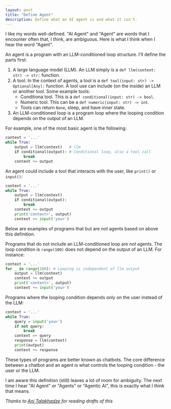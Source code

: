 ```yaml
---
layout: post
title: "Define Agent"
description: Define what an AI agent is and what it isn't.
---
```


I like my words well-defined. "AI Agent" and "Agent" are words that I encounter often that, I think, are ambiguous. Here is what I think when I hear the word "Agent". 

An agent is a program with an LLM-conditioned loop structure. I'll define the parts first:

1. A large language model (LLM). An LLM simply is a `def llm(context: str) -> str:` function.
2. A tool. In the context of agents, a tool is a `def tool(input: str) -> Optional[Any]:` function. A tool use can include (on the inside) an LLM or another tool. Some example tools:
    * Conditiona tool. This is a `def conditional(input: str) -> bool`.
    * Numeric tool. This can be a `def numeric(input: str) -> int`.
    * Tools can return `None`, sleep, and have inner state. 
3. An LLM-conditioned loop is a program loop where the looping condition depends on the output of an LLM.

For example, one of the most basic agent is the following:
```py
context = '...'
while True:
    output = llm(context)   # llm
    if conditional(output): # Conditional loop, also a tool call
        break
    context += output
```

An agent could include a tool that interacts with the user, like `print()` or `input()`:

```py
context = '...'
while True:
    output = llm(context)
    if conditional(output):
        break
    context += output
    print('context>', output)
    context += input('you>')
```

Below are examples of programs that but are *not* agents based on above this definition.

Programs that do not include an LLM-conditioned loop are *not* agents. The loop condition is `range(100)` does not depend on the output of an LLM. For instance:

```py
context = '...'
for _ in range(100): # Looping is independent of llm output
    output = llm(context)
    context += output
    print('context>', output)
    context += input('you>')
```

Programs where the looping condition depends only on the user instead of the LLM:

```py
context = '...'
while True:
    query = input('you>')
    if not query:
        break
    context =+ query
    response = llm(context)
    print(output)
    context += response
```

These types of programs are better known as chatbots. The core difference between a chatbot and an agent is what controls the looping condition - the user or the LLM. 

I am aware this definition (still) leaves a lot of room for ambiguity. The next time I hear "AI Agent" or "Agents" or "Agentic AI", this is exactly what I think that means.

*Thanks to [Ani Talakhadze](https://www.linkedin.com/in/anitalakhadze/) for reading drafts of this*